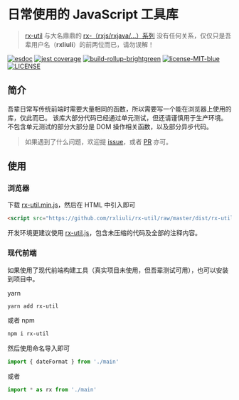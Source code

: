 # 日常使用的 JavaScript 工具库

> [rx-util](https://github.com/rxliuli/rx-util) 与大名鼎鼎的 [rx-（rxjs/rxjava/...）系列](https://github.com/ReactiveX/) 没有任何关系，仅仅只是吾辈用户名（**rxliuli**）的前两位而已，请勿误解！

[![esdoc](https://img.shields.io/badge/document-98%25-brightgreen.svg)](https://rx-util.rxliuli.com/) [![jest coverage](https://img.shields.io/badge/jest-75.59%25-lightgrey.svg)](https://rx-util.rxliuli.com/coverage/lcov-report/) [![build-rollup-brightgreen](https://img.shields.io/badge/build-rollup-brightgreen.svg)](https://rollupjs.com/) [![license-MIT-blue](https://img.shields.io/badge/license-MIT-blue.svg)](https://opensource.org/licenses/MIT) [![LICENSE](https://img.shields.io/badge/license-Anti%20996-blue.svg)](https://github.com/996icu/996.ICU/blob/master/LICENSE)

## 简介

吾辈日常写传统前端时需要大量相同的函数，所以需要写一个能在浏览器上使用的库，仅此而已。
该库大部分代码已经通过单元测试，但还请谨慎用于生产环境。不包含单元测试的部分大部分是 DOM 操作相关函数，以及部分异步代码。

> 如果遇到了什么问题，欢迎提 [issue](https://github.com/rxliuli/rx-util/issues)，或者 [PR](https://github.com/rxliuli/rx-util/pulls) 亦可。

## 使用

### 浏览器

下载 [rx-util.min.js](https://github.com/rxliuli/rx-util/raw/master/dist/rx-util.min.js)，然后在 HTML 中引入即可

```html
<script src="https://github.com/rxliuli/rx-util/raw/master/dist/rx-util.min.js"></script>
```

开发环境更建议使用 [rx-util.js](https://github.com/rxliuli/rx-util/raw/master/dist/rx-util.js)，包含未压缩的代码及全部的注释内容。

### 现代前端

如果使用了现代前端构建工具（真实项目未使用，但吾辈测试可用），也可以安装到项目中。

yarn

```sh
yarn add rx-util
```

或者 npm

```sh
npm i rx-util
```

然后使用命名导入即可

```js
import { dateFormat } from './main'
```

或者

```js
import * as rx from './main'
```
